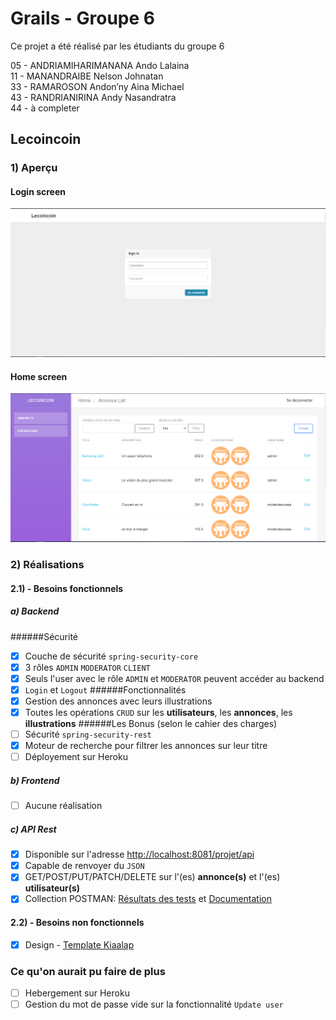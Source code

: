 # Grails - Groupe 6
Ce projet a été réalisé par les étudiants du groupe 6  

05 - ANDRIAMIHARIMANANA Ando Lalaina  
11 - MANANDRAIBE Nelson Johnatan  
33 - RAMAROSON Andon’ny Aina Michael  
43 - RANDRIANIRINA Andy Nasandratra  
44 - à completer
## Lecoincoin
### 1) Aperçu
#### Login screen
![Login](Screenshots/Login_Screen.PNG?raw=true "Login")
#### Home screen
![Home](Screenshots/Home_Screen.PNG?raw=true "Home")
### 2) Réalisations
#### 2.1) - Besoins fonctionnels
##### a) Backend
######Sécurité
-[x] Couche de sécurité `spring-security-core`
-[x] 3 rôles `ADMIN` `MODERATOR` `CLIENT`
-[x] Seuls l'user avec le rôle `ADMIN` et `MODERATOR` peuvent accéder au backend
-[x] `Login` et `Logout`
######Fonctionnalités
-[x] Gestion des annonces avec leurs illustrations
-[x] Toutes les opérations `CRUD` sur les **utilisateurs**, les **annonces**, les **illustrations**
######Les Bonus (selon le cahier des charges)
-[ ] Sécurité `spring-security-rest`
-[x] Moteur de recherche pour filtrer les annonces sur leur titre
-[ ] Déployement sur Heroku
##### b) Frontend
-[ ] Aucune réalisation
##### c) API Rest
-[x] Disponible sur l'adresse [http://localhost:8081/projet/api](http://localhost:8081/projet/api)
-[x] Capable de renvoyer du `JSON`
-[X] GET/POST/PUT/PATCH/DELETE sur l'(es) **annonce(s)** et l'(es) **utilisateur(s)**
-[X] Collection POSTMAN: [Résultats des tests](postman/TestResult/ProjetMBDSGroupe6CollectionPM.postman_test_run.json) et [Documentation](postman/Collection/ProjetMBDSGroupe6CollectionPM.postman_collection.json)
#### 2.2) - Besoins non fonctionnels
-[x] Design - [Template Kiaalap](https://github.com/puikinsh/kiaalap)
### Ce qu'on aurait pu faire de plus
-[ ] Hebergement sur Heroku
-[ ] Gestion du mot de passe vide sur la fonctionnalité `Update user`
